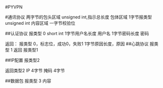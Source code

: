 #PYVPN

#通讯协议
两字节的包头区域 unsigned int,指示总长度
包体区域
    1字节报类型 unsigned int
    内容区域
一字节校验位

##认证协议
报类型 0 short int
1字节用户名长度
用户名
1字节密码长度
密码

返回：
报类型 0，标志位，成功0，失败1
1字节原因长度，原因
##心跳协议
报类型 1
返回 报类型1

##IP配置
报类型2

返回类型2
IP 4字节
掩码 4字节

##数据包
报类型 3
内容
